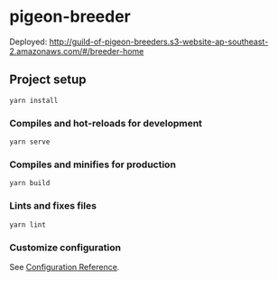 # pigeon-breeder

Deployed: http://guild-of-pigeon-breeders.s3-website-ap-southeast-2.amazonaws.com/#/breeder-home

## Project setup

```
yarn install
```

### Compiles and hot-reloads for development

```
yarn serve
```

### Compiles and minifies for production

```
yarn build
```

### Lints and fixes files

```
yarn lint
```

### Customize configuration

See [Configuration Reference](https://cli.vuejs.org/config/).
